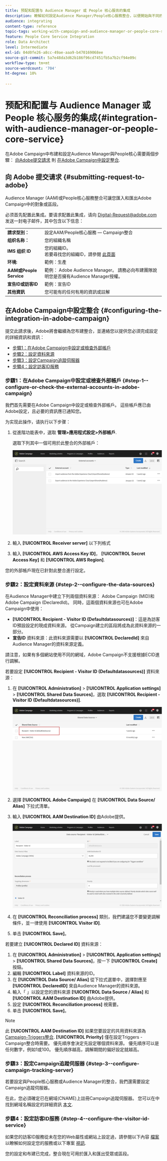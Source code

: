 ```yaml
---
title: 预配和配置与 Audience Manager 或 People 核心服务的集成
description: 瞭解如何設定Audience Manager/People核心服務整合，以便開始與不同的Adobe Experience Cloud解決方案共用受眾或區段。
audience: integrating
content-type: reference
topic-tags: working-with-campaign-and-audience-manager-or-people-core-service
feature: People Core Service Integration
role: Data Architect
level: Intermediate
exl-id: 04d0fe26-a8cc-49ae-aaa9-b470169068ee
source-git-commit: 5a7e48da3d62b186f96cd7451fb5a7b2cf94e09c
workflow-type: tm+mt
source-wordcount: '704'
ht-degree: 10%

---
```


# 预配和配置与 Audience Manager 或 People 核心服务的集成{#integration-with-audience-manager-or-people-core-service}

在Adobe Campaign中布建和設定Audience Manager與People核心需要兩個步驟： [向Adobe提交請求](#submitting-request-to-adobe) 則 [在Adobe Campaign中設定整合](#configuring-the-integration-in-adobe-campaign).

## 向 Adobe 提交请求 {#submitting-request-to-adobe}

Audience Manager (AAM)或People核心服務整合可讓您匯入和匯出Adobe Campaign中的對象或區段。

必须首先配置此集成。要请求配置此集成，请向 [Digital-Request@adobe.com](mailto:Digital-Request@adobe.com) 发送一封电子邮件，其中包含以下信息：

<table> 
 <tbody> 
  <tr> 
   <td> <strong>請求型別：</strong><br /> </td> 
   <td> 設定AAM/People核心服務 — Campaign整合 </td> 
  </tr> 
  <tr> 
   <td> <strong>组织名称：</strong><br /> </td> 
   <td> 您的組織名稱 </td> 
  </tr> 
  <tr> 
   <td> <strong>IMS 组织 ID</strong><br /> </td> 
   <td> 您的組織ID。 <br> 若要尋找您的組織ID，請參閱 <a href="https://experienceleague.adobe.com/docs/core-services/interface/administration/organizations.html?lang=zh-Hans">此頁面</a></td> 
  </tr> 
  <tr> 
   <td> <strong>环境:</strong><br /> </td> 
   <td> 範例：生產 </td> 
  </tr> 
  <tr> 
   <td> <strong>AAM或People Service</strong><br /> </td> 
   <td> 範例： Adobe Audience Manager。 請務必向布建團隊說明您是否擁有Audience Manager授權。</td> 
  </tr> 
  <tr> 
   <td> <strong>宣告ID或訪客ID</strong><br /> </td> 
   <td> 範例：宣告ID </td> 
  </tr> 
  <tr> 
   <td> <strong>其他資訊</strong><br /> </td> 
   <td> 您可能有的任何有用的資訊或註解 </td> 
  </tr> 
 </tbody> 
</table>

## 在Adobe Campaign中設定整合 {#configuring-the-integration-in-adobe-campaign}

提交此請求後，Adobe將會繼續為您布建整合，並連絡您以提供您必須完成設定的詳細資訊和資訊：

* [步驟1：在Adobe Campaign中設定或檢查外部帳戶](#step-1--configure-or-check-the-external-accounts-in-adobe-campaign)
* [步驟2：設定資料來源](#step-2--configure-the-data-sources)
* [步驟3：設定Campaign追蹤伺服器](#step-3--configure-campaign-tracking-server)
* [步驟4：設定訪客ID服務](#step-4--configure-the-visitor-id-service)

### 步驟1：在Adobe Campaign中設定或檢查外部帳戶 {#step-1--configure-or-check-the-external-accounts-in-adobe-campaign}

我們首先需要在Adobe Campaign中設定或檢查外部帳戶。 這些帳戶應已由Adobe設定，且必要的資訊應已通知您。

为实现此操作，请执行以下步骤：

1. 從進階功能表中，選取 **管理>應用程式設定>外部帳戶**.

   選取下列其中一個可用於此整合的外部帳戶：

   ![](assets/integration_aam_1.png)

1. 輸入 **[!UICONTROL Receiver server]** 以下列格式
1. 輸入 **[!UICONTROL AWS Access Key ID]**， **[!UICONTROL Secret Access Key]** 和 **[!UICONTROL AWS Region]**.

您的外部帳戶現在已針對此整合進行設定。

### 步驟2：設定資料來源 {#step-2--configure-the-data-sources}

在Audience Manager中建立下列兩個資料來源： Adobe Campaign (MID)和Adobe Campaign (DeclaredId)。 同時，這兩個資料來源也可在Adobe Campaign中使用：

* **[!UICONTROL Recipient - Visitor ID (Defaultdatasources)]**：這是為訪客ID預設設定的現成資料來源。 從Campaign建立的區段將成為此資料來源的一部分。
* **宣告ID** 資料來源：此資料來源需要以 **[!UICONTROL DeclaredId]** 來自Audience Manager的資料來源定義。

請注意，如果有多個網站使用不同的網域，Adobe Campaign不支援根據ECID進行調解。

若要設定 **[!UICONTROL Recipient - Visitor ID (Defaultdatasources)]** 資料來源：

1. 在 **[!UICONTROL Administration]** > **[!UICONTROL Application settings]** > **[!UICONTROL Shared Data Sources]**，選取 **[!UICONTROL Recipient - Visitor ID (Defaultdatasources)]**.

   ![](assets/integration_aam_2.png)

1. 選擇 **[!UICONTROL Adobe Campaign]** 在 **[!UICONTROL Data Source/ Alias]** 下拉式清單。
1. 輸入 **[!UICONTROL AAM Destination ID]** 由Adobe提供。

   ![](assets/integration_aam_3.png)

1. 在 **[!UICONTROL Reconciliation process]** 類別，我們建議您不要變更調解條件，並一律使用 **[!UICONTROL Visitor ID]**.
1. 单击 **[!UICONTROL Save]**。

若要建立 **[!UICONTROL Declared ID]** 資料來源：

1. 在 **[!UICONTROL Administration]** > **[!UICONTROL Application settings]** > **[!UICONTROL Shared Data Sources]**，按一下 **[!UICONTROL Create]** 按鈕。
1. 編輯 **[!UICONTROL Label]** 資料來源的ID。
1. 在 **[!UICONTROL Data Source/ Alias]** 從下拉式選單中，選擇對應至 **[!UICONTROL DeclaredID]** 來自Audience Manager的資料來源。
1. 輸入「 」以設定您的資料來源 **[!UICONTROL Data Source / Alias]** 和 **[!UICONTROL AAM Destination ID]** 由Adobe提供。
1. 設定 **[!UICONTROL Reconciliation process]** 視需要。
1. 单击 **[!UICONTROL Save]**。

>[!NOTE]
>
>此 **[!UICONTROL AAM Destination ID]** 如果您要設定的共用資料來源為 [Campaign-Triggers整合](../../integrating/using/configuring-triggers-in-experience-cloud.md). **[!UICONTROL Priority]** 僅在設定Triggers - Campaign整合時需要。 優先順序會決定先設定哪個資料來源。 優先順序可以是任何數字，例如1或100。 優先順序越高，調解期間的偏好設定就越高。

### 步驟3：設定Campaign追蹤伺服器 {#step-3--configure-campaign-tracking-server}

若要設定與People核心服務或Audience Manager的整合，我們還需要設定Campaign追蹤伺服器。

在此，您必須確定已在網域(CNAME)上註冊Campaign追蹤伺服器。 您可以在中找到網域名稱設定的詳細資訊 [本文](https://helpx.adobe.com/cn/campaign/kb/domain-name-delegation.html).

### 步驟4：設定訪客ID服務 {#step-4--configure-the-visitor-id-service}

如果您的訪客ID服務從未在您的Web屬性或網站上設定過，請參閱以下內容 [檔案](https://experienceleague.adobe.com/docs/id-service/using/implementation/setup-aam-analytics.html) 以瞭解如何設定您的服務或以下專案 [視訊](https://helpx.adobe.com/cn/marketing-cloud/how-to/email-marketing.html#step-two).

您的設定和布建已完成，整合現在可用於匯入和匯出受眾或區段。
